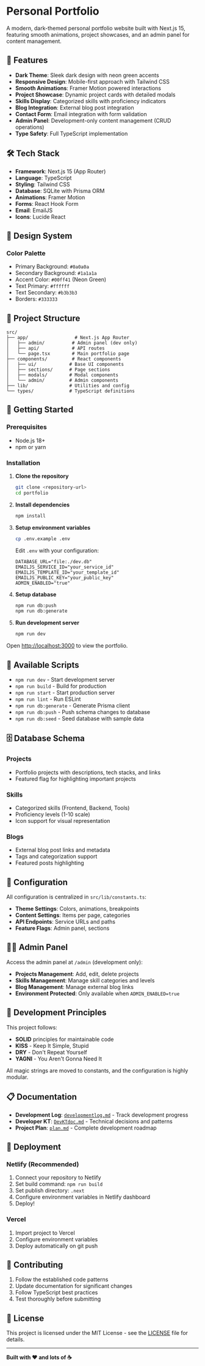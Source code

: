 # Personal Portfolio

A modern, dark-themed personal portfolio website built with Next.js 15, featuring smooth animations, project showcases, and an admin panel for content management.

## 🚀 Features

- **Dark Theme**: Sleek dark design with neon green accents
- **Responsive Design**: Mobile-first approach with Tailwind CSS
- **Smooth Animations**: Framer Motion powered interactions
- **Project Showcase**: Dynamic project cards with detailed modals
- **Skills Display**: Categorized skills with proficiency indicators
- **Blog Integration**: External blog post integration
- **Contact Form**: Email integration with form validation
- **Admin Panel**: Development-only content management (CRUD operations)
- **Type Safety**: Full TypeScript implementation

## 🛠️ Tech Stack

- **Framework**: Next.js 15 (App Router)
- **Language**: TypeScript
- **Styling**: Tailwind CSS
- **Database**: SQLite with Prisma ORM
- **Animations**: Framer Motion
- **Forms**: React Hook Form
- **Email**: EmailJS
- **Icons**: Lucide React

## 🎨 Design System

### Color Palette
- Primary Background: `#0a0a0a`
- Secondary Background: `#1a1a1a`
- Accent Color: `#00ff41` (Neon Green)
- Text Primary: `#ffffff`
- Text Secondary: `#b3b3b3`
- Borders: `#333333`

## 📁 Project Structure

```
src/
├── app/                 # Next.js App Router
│   ├── admin/          # Admin panel (dev only)
│   ├── api/            # API routes
│   └── page.tsx        # Main portfolio page
├── components/         # React components
│   ├── ui/            # Base UI components
│   ├── sections/      # Page sections
│   ├── modals/        # Modal components
│   └── admin/         # Admin components
├── lib/               # Utilities and config
└── types/             # TypeScript definitions
```

## 🚦 Getting Started

### Prerequisites
- Node.js 18+ 
- npm or yarn

### Installation

1. **Clone the repository**
   ```bash
   git clone <repository-url>
   cd portfolio
   ```

2. **Install dependencies**
   ```bash
   npm install
   ```

3. **Setup environment variables**
   ```bash
   cp .env.example .env
   ```
   Edit `.env` with your configuration:
   ```env
   DATABASE_URL="file:./dev.db"
   EMAILJS_SERVICE_ID="your_service_id"
   EMAILJS_TEMPLATE_ID="your_template_id" 
   EMAILJS_PUBLIC_KEY="your_public_key"
   ADMIN_ENABLED="true"
   ```

4. **Setup database**
   ```bash
   npm run db:push
   npm run db:generate
   ```

5. **Run development server**
   ```bash
   npm run dev
   ```

Open [http://localhost:3000](http://localhost:3000) to view the portfolio.

## 📜 Available Scripts

- `npm run dev` - Start development server
- `npm run build` - Build for production
- `npm run start` - Start production server
- `npm run lint` - Run ESLint
- `npm run db:generate` - Generate Prisma client
- `npm run db:push` - Push schema changes to database
- `npm run db:seed` - Seed database with sample data

## 🗄️ Database Schema

### Projects
- Portfolio projects with descriptions, tech stacks, and links
- Featured flag for highlighting important projects

### Skills  
- Categorized skills (Frontend, Backend, Tools)
- Proficiency levels (1-10 scale)
- Icon support for visual representation

### Blogs
- External blog post links and metadata
- Tags and categorization support
- Featured posts highlighting

## 🔧 Configuration

All configuration is centralized in `src/lib/constants.ts`:

- **Theme Settings**: Colors, animations, breakpoints
- **Content Settings**: Items per page, categories
- **API Endpoints**: Service URLs and paths
- **Feature Flags**: Admin panel, sections

## 👨‍💼 Admin Panel

Access the admin panel at `/admin` (development only):

- **Projects Management**: Add, edit, delete projects
- **Skills Management**: Manage skill categories and levels
- **Blog Management**: Manage external blog links
- **Environment Protected**: Only available when `ADMIN_ENABLED=true`

## 🎯 Development Principles

This project follows:
- **SOLID** principles for maintainable code
- **KISS** - Keep It Simple, Stupid
- **DRY** - Don't Repeat Yourself  
- **YAGNI** - You Aren't Gonna Need It

All magic strings are moved to constants, and the configuration is highly modular.

## 📋 Documentation

- **Development Log**: [`developmentlog.md`](./developmentlog.md) - Track development progress
- **Developer KT**: [`DevKTdoc.md`](./DevKTdoc.md) - Technical decisions and patterns
- **Project Plan**: [`plan.md`](./plan.md) - Complete development roadmap

## 🚀 Deployment

### Netlify (Recommended)
1. Connect your repository to Netlify
2. Set build command: `npm run build`
3. Set publish directory: `.next`
4. Configure environment variables in Netlify dashboard
5. Deploy!

### Vercel
1. Import project to Vercel
2. Configure environment variables
3. Deploy automatically on git push

## 🤝 Contributing

1. Follow the established code patterns
2. Update documentation for significant changes
3. Follow TypeScript best practices
4. Test thoroughly before submitting

## 📄 License

This project is licensed under the MIT License - see the [LICENSE](LICENSE) file for details.

---

**Built with ❤️ and lots of ☕**